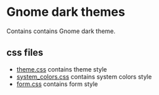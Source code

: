 # Gnome dark themes

Contains contains Gnome dark theme.

## css files

* [theme.css](theme.css) contains theme style
* [system_colors.css](system_colors.css) contains system colors style 
* [form.css](form.css) contains form style
